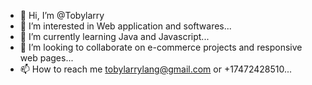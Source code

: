 - 👋 Hi, I’m @Tobylarry
- 👀 I’m interested in Web application and softwares...
- 🌱 I’m currently learning Java and Javascript...
- 💞️ I’m looking to collaborate on e-commerce projects and responsive web pages...
- 📫 How to reach me tobylarrylang@gmail.com or +17472428510...

<!---
Tobylarry/Tobylarry is a ✨ special ✨ repository because its `README.md` (this file) appears on your GitHub profile.
You can click the Preview link to take a look at your changes.
--->
